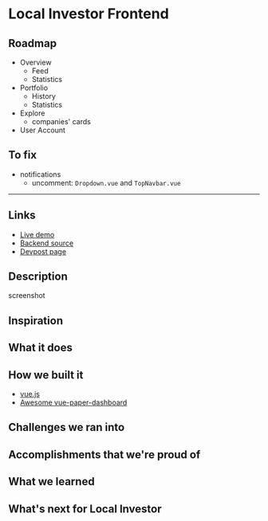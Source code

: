 # Local Investor Frontend

## Roadmap

* Overview
  * Feed
  * Statistics
* Portfolio
  * History
  * Statistics
* Explore
  * companies' cards
* User Account

## To fix

* notifications
  * uncomment: `Dropdown.vue` and `TopNavbar.vue`


---

## Links

* [Live demo]()
* [Backend source]()
* [Devpost page]()

## Description

screenshot

## Inspiration

## What it does

## How we built it

* [vue.js](https://github.com/vuejs/vue)
* [Awesome vue-paper-dashboard](https://github.com/cristijora/vue-paper-dashboard)

## Challenges we ran into

## Accomplishments that we're proud of

## What we learned

## What's next for Local Investor

